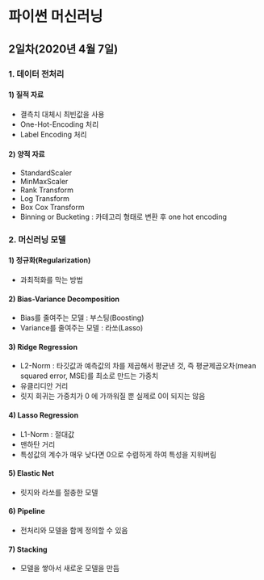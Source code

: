 # 파이썬 머신러닝

## 2일차(2020년 4월 7일)

### 1. 데이터 전처리
#### 1) 질적 자료
- 결측치 대체시 최빈값을 사용
- One-Hot-Encoding 처리
- Label Encoding 처리

#### 2) 양적 자료
- StandardScaler
- MinMaxScaler 
- Rank Transform 
- Log Transform 
- Box Cox Transform 
- Binning or Bucketing : 카테고리 형태로 변환 후 one hot encoding

### 2. 머신러닝 모델
#### 1) 정규화(Regularization)
- 과최적화를 막는 방법

#### 2) Bias-Variance Decomposition
- Bias를 줄여주는 모델 : 부스팅(Boosting)
- Variance를 줄여주는 모델 : 라쏘(Lasso)

#### 3) Ridge Regression
- L2-Norm : 타깃값과 예측값의 차를 제곱해서 평균낸 것, 즉 평균제곱오차(mean squared error, MSE)를 최소로 만드는 가중치
- 유클리디안 거리
- 릿지 회귀는 가중치가 0 에 가까워질 뿐 실제로 0이 되지는 않음

#### 4) Lasso Regression
- L1-Norm : 절대값
- 맨하탄 거리
- 특성값의 계수가 매우 낮다면 0으로 수렴하게 하여 특성을 지워버림

#### 5) Elastic Net
- 릿지와 라쏘를 절충한 모델
    
#### 6) Pipeline
- 전처리와 모델을 함께 정의할 수 있음
    
#### 7) Stacking
- 모델을 쌓아서 새로운 모델을 만듬
